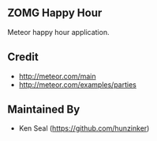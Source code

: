 ## ZOMG Happy Hour

Meteor happy hour application.

## Credit

* http://meteor.com/main
* http://meteor.com/examples/parties

## Maintained By

* Ken Seal (https://github.com/hunzinker)

